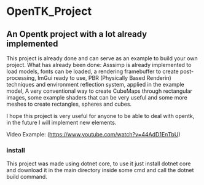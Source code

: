 # OpenTK_Project

## An Opentk project with a lot already implemented

This project is already done and can serve as an example to build your own project.
What has already been done:
Asssimp is already implemented to load models, fonts can be loaded, a rendering framebuffer to create post-processing,
ImGui ready to use, PBR (Physically Based Renderin) techniques and environment reflection system, applied in the example model, A very conventional way to create CubeMaps
through rectangular images, some example shaders that can be very useful and some more meshes to create rectangles, spheres and cubes.

I hope this project is very useful for anyone to be able to deal with opentk, in the future I will implement new elements.

Video Example: (https://www.youtube.com/watch?v=44AdD1EnTbU)

### install

This project was made using dotnet core, to use it just install dotnet core and download it in the main directory inside some cmd
and call the dotnet build command.
